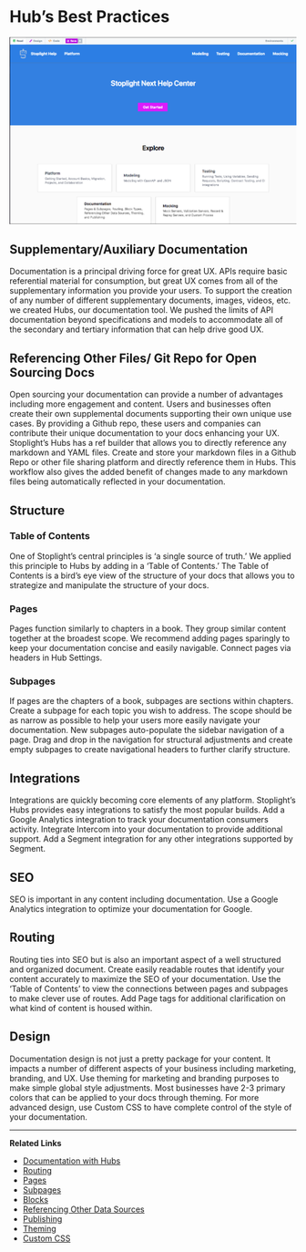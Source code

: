 # Hub’s Best Practices 

![Hub of Hubs](https://github.com/stoplightio/docs/blob/develop/assets/images/hubofhubs.png?raw=true)

## Supplementary/Auxiliary Documentation 
Documentation is a principal driving force for great UX. APIs require basic referential material for consumption, but great UX comes from all of the supplementary information you provide your users.  To support the creation of any number of different supplementary documents, images, videos, etc. we created Hubs, our documentation tool. We pushed the limits of API documentation beyond specifications and models to accommodate all of the secondary and tertiary information that can help drive good UX. 

## Referencing Other Files/ Git Repo for Open Sourcing Docs  
Open sourcing your documentation can provide a number of advantages including more engagement and content. Users and businesses often create their own supplemental documents supporting their own unique use cases. By providing a Github repo, these users and companies can contribute their unique documentation to your docs enhancing your UX. Stoplight’s Hubs has a ref builder that allows you to directly reference any markdown and YAML files. Create and store your markdown files in a Github Repo or other file sharing platform and directly reference them in Hubs. This workflow also gives the added benefit of changes made to any markdown files being automatically reflected in your documentation.  

## Structure 

### Table of Contents 
One of Stoplight’s central principles is ‘a single source of truth.’ We applied this principle to Hubs by adding in a ‘Table of Contents.’ The Table of Contents is a bird’s eye view of the structure of your docs that allows you to strategize and manipulate the structure of your docs. 

### Pages
Pages function similarly to chapters in a book. They group similar content together at the broadest scope. We recommend adding pages sparingly to keep your documentation concise and easily navigable. Connect pages via headers in Hub Settings.  

### Subpages  
If pages are the chapters of a book, subpages are sections within chapters. Create a subpage for each topic you wish to address. The scope should be as narrow as possible to help your users more easily navigate your documentation. New subpages auto-populate the sidebar navigation of a page. Drag and drop in the navigation for structural adjustments and create empty subpages to create navigational headers to further clarify structure. 

## Integrations 
Integrations are quickly becoming core elements of any platform. Stoplight’s Hubs provides easy integrations to satisfy the most popular builds. Add a Google Analytics integration to track your documentation consumers activity. Integrate Intercom into your documentation to provide additional support. Add a Segment integration for any other integrations supported by Segment.  

## SEO 
SEO is important in any content including documentation. Use a Google Analytics integration to optimize your documentation for Google.  

## Routing 
Routing ties into SEO but is also an important aspect of a well structured and organized document. Create easily readable routes that identify your content accurately to maximize the SEO of your documentation. Use the ‘Table of Contents’ to view the connections between pages and subpages to make clever use of routes. Add Page tags for additional clarification on what kind of content is housed within. 

## Design
Documentation design is not just a pretty package for your content. It impacts a number of different aspects of your business including marketing, branding, and UX. Use theming for marketing and branding purposes to make simple global style adjustments. Most businesses have 2-3 primary colors that can be applied to your docs through theming. For more advanced design, use Custom CSS to have complete control of the style of your documentation. 

---
**Related Links**
- [Documentation with Hubs](/documentation/introduction)
- [Routing](/documentation/getting-started/routing)
- [Pages](/documentation/getting-started/pages)
- [Subpages](/documentation/getting-started/subpages)
- [Blocks](/documentation/blocks)
- [Referencing Other Data Sources](/documentation/referencing-other-data-sources)
- [Publishing](/documentation/publishing)
- [Theming](/documentation/design/theming)
- [Custom CSS](/documentation/design/custom-css)

